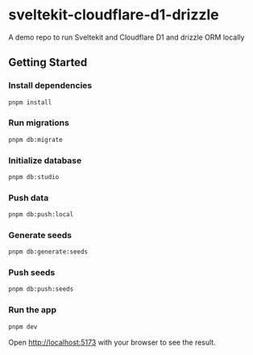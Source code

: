# sveltekit-cloudflare-d1-drizzle

A demo repo to run Sveltekit and Cloudflare D1 and drizzle ORM locally

## Getting Started

### Install dependencies

```bash
pnpm install
```

### Run migrations

```bash
pnpm db:migrate
```

### Initialize database

```bash
pnpm db:studio
```

### Push data

```bash
pnpm db:push:local
```

### Generate seeds

```bash
pnpm db:generate:seeds
```

### Push seeds

```bash
pnpm db:push:seeds  
```

### Run the app

```bash
pnpm dev
```

Open [http://localhost:5173](http://localhost:5173) with your browser to see the result.

